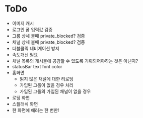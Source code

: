 # ToDo

* 이미지 캐시
* 로그인 폼 입력값 검증
* 그룹 상세 볼때 private_blocked? 검증
* 채널 상세 볼때 private_blocked? 검증
* 더블클릭 네비게이션 방지
* 속도개선 필요
* 채널 목록의 게시물에 공감할 수 있도록 기획되어야하는 것은 아닌지?
* statusBar text font color
* 홈화면
  * 읽지 않은 채널에 대한 리로딩
  * 가입된 그룹이 없을 경우 처리
  * 가입된 그룹의 가입된 채널이 없을 경우
* 로딩 화면
* 스플래쉬 화면
* 한 화면에 에러는 한 번만!
